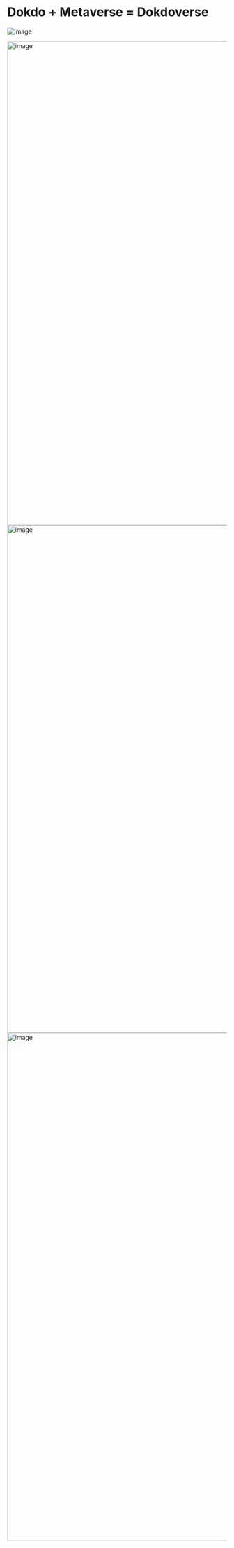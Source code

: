 # Dokdo + Metaverse = Dokdoverse
![image](https://user-images.githubusercontent.com/109775055/215035579-20228842-7025-4646-83a5-dc993aecbfcd.png)


<img width="1109" alt="image" src="https://user-images.githubusercontent.com/109775055/215035771-52739e6f-6e7a-4f55-8a3a-53c2ef7714f2.png">

<img width="1164" alt="image" src="https://user-images.githubusercontent.com/109775055/215035930-259c20e3-dc73-4e5d-bd17-79ed4d2e07ed.png">

<img width="1164" alt="image" src="https://user-images.githubusercontent.com/109775055/215036010-ae2e8ec7-10bc-4413-8a54-dbcb94bd8971.png">
